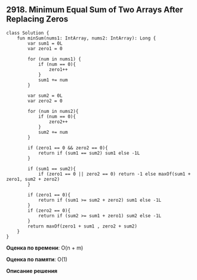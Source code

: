 ## 2918. Minimum Equal Sum of Two Arrays After Replacing Zeros



``` 
class Solution {
    fun minSum(nums1: IntArray, nums2: IntArray): Long {
        var sum1 = 0L
        var zero1 = 0

        for (num in nums1) {
            if (num == 0){
                zero1++
            }
            sum1 += num
        }

        var sum2 = 0L
        var zero2 = 0

        for (num in nums2){
            if (num == 0){
                zero2++
            }
            sum2 += num
        }

        if (zero1 == 0 && zero2 == 0){
            return if (sum1 == sum2) sum1 else -1L
        }

        if (sum1 == sum2){
            if (zero1 == 0 || zero2 == 0) return -1 else maxOf(sum1 + zero1, sum2 + zero2)
        }

        if (zero1 == 0){
            return if (sum1 >= sum2 + zero2) sum1 else -1L
        }
        if (zero2 == 0){
            return if (sum2 >= sum1 + zero1) sum2 else -1L
        }
        return maxOf(zero1 + sum1 , zero2 + sum2)
    }
}

```

**Оценка по времени**: O(n + m)


**Оценка по памяти**: O(1)


**Описание решения**
```

```


